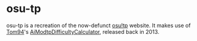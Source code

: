 # osu-tp

osu-tp is a recreation of the now-defunct [osu!tp](https://web.archive.org/web/20131208212150/http://osutp.net/players) website. It makes use of [Tom94](https://github.com/Tom94)'s [AiModtpDifficultyCalculator](https://github.com/Tom94/AiModtpDifficultyCalculator), released back in 2013.
